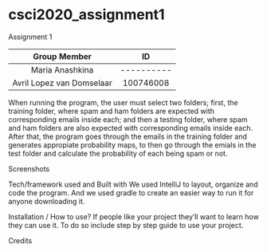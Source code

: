 # csci2020_assignment1
Assignment 1 

| Group Member               | ID         |
|:--------------------------:|:----------:|
| Maria Anashkina            | ---------- |
| Avril Lopez van Domselaar  | 100746008  |

When running the program, the user must select two folders; first, the training folder, where spam and ham folders are expected with corresponding emails inside each; and then a testing folder, where spam and ham folders are also expected with corresponding emails inside each.
After that, the program goes through the emails in the training folder and generates appropiate probability maps, to then go through the emials in the test folder and calculate the probability of each being spam or not.


Screenshots


Tech/framework used and Built with
We used IntelliJ to layout, organize and code the program.
And we used gradle to create an easier way to run it for anyone downloading it.

Installation / How to use?
If people like your project they’ll want to learn how they can use it. To do so include step by step guide to use your project.


Credits

